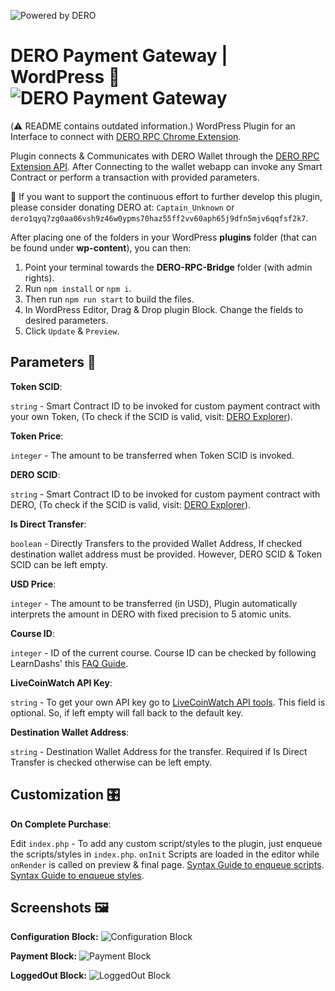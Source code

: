 ![Powered by DERO](https://i.imgur.com/p6DRKv1.jpg)

# DERO Payment Gateway | WordPress 🔌![DERO Payment Gateway](https://img.shields.io/badge/0.1.8-brightgreen)
(⚠️ README contains outdated information.)
WordPress Plugin for an Interface to connect with [DERO RPC Chrome Extension](https://chrome.google.com/webstore/detail/dero-rpc-bridge/nmofcfcaegdplgbjnadipebgfbodplpd).

Plugin connects & Communicates with DERO Wallet through the [DERO RPC Extension API](https://github.com/g45t345rt/dero-rpc-bridge). After Connecting to the wallet webapp can invoke any Smart Contract or perform a transaction with provided parameters.

🎁 If you want to support the continuous effort to further develop this plugin, please consider donating DERO at:
`Captain_Unknown` or `dero1qyq7zg0aa06vsh9z46w0ypms70haz55ff2vv60aph65j9dfn5mjv6qqfsf2k7`.

After placing one of the folders in your WordPress **plugins** folder (that can be found under **wp-content**), you can then:

1. Point your terminal towards the **DERO-RPC-Bridge** folder (with admin rights).
2. Run `npm install` or `npm i`.
3. Then run `npm run start` to build the files.
4. In WordPress Editor, Drag & Drop plugin Block. Change the fields to desired parameters.
5. Click `Update` & `Preview`.


## Parameters 🔧

**Token SCID**:

`string` - Smart Contract ID to be invoked for custom payment contract with your own Token, (To check if the SCID is valid, visit: [DERO Explorer](https://explorer.dero.io/)).


**Token Price**:

`integer` - The amount to be transferred when Token SCID is invoked.


**DERO SCID**:

`string` - Smart Contract ID to be invoked for custom payment contract with DERO, (To check if the SCID is valid, visit: [DERO Explorer](https://explorer.dero.io/)).


**Is Direct Transfer**:

`boolean` - Directly Transfers to the provided Wallet Address, If checked destination wallet address must be provided. However, DERO SCID & Token SCID can be left empty.


**USD Price**:

`integer` - The amount to be transferred (in USD), Plugin automatically interprets the amount in DERO with fixed precision to 5 atomic units.


**Course ID**:

`integer` - ID of the current course. Course ID can be checked by following LearnDashs' this [FAQ Guide](https://www.learndash.com/support/docs/faqs/find-course-id/#without-a-plugin).


**LiveCoinWatch API Key**:

`string` - To get your own API key go to [LiveCoinWatch API tools](https://www.livecoinwatch.com/tools/api). This field is optional. So, if left empty will fall back to the default key.


**Destination Wallet Address**:

`string` - Destination Wallet Address for the transfer. Required if Is Direct Transfer is checked otherwise can be left empty.



## Customization 🎛️
**On Complete Purchase**:

Edit `index.php` - To add any custom script/styles to the plugin, just enqueue the scripts/styles in `index.php`. `onInit` Scripts are loaded in the editor while `onRender` is called on preview & final page.
[Syntax Guide to enqueue scripts](https://developer.wordpress.org/reference/functions/wp_enqueue_script/).
[Syntax Guide to enqueue styles](https://developer.wordpress.org/reference/functions/wp_enqueue_style/).


## Screenshots 🖼️
**Configuration Block:**
![Configuration Block]()

**Payment Block:**
![Payment Block]()

**LoggedOut Block:**
![LoggedOut Block]()
